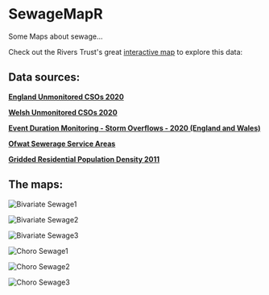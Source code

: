 # SewageMapR

Some Maps about sewage...

Check out the Rivers Trust's great [interactive map](https://experience.arcgis.com/experience/e834e261b53740eba2fe6736e37bbc7b) to explore this data:

## Data sources:

[**England Unmonitored CSOs 2020**](https://data.catchmentbasedapproach.org/datasets/theriverstrust::-england-unmonitored-csos-2020/about)

[**Welsh Unmonitored CSOs 2020**](https://data.catchmentbasedapproach.org/datasets/theriverstrust::welsh-unmonitored-csos-2020/about)

[**Event Duration Monitoring - Storm Overflows - 2020 (England and Wales)**](https://data.catchmentbasedapproach.org/datasets/theriverstrust::event-duration-monitoring-storm-overflows-2020-england-and-wales/about)

[**Ofwat Sewerage Service Areas**](https://commonslibrary.parliament.uk/constituency-information-water-companies/#datasources)

[**Gridded Residential Population Density 2011**](https://data.gov.uk/dataset/ca2daae8-8f36-4279-b15d-78b0463c61db/uk-gridded-population-2011-based-on-census-2011-and-land-cover-map-2015)

## The maps:

![Bivariate Sewage1](Bivariate_PopNormal.png)

![Bivariate Sewage2](Bivariate_AreaNormal.png)

![Bivariate Sewage3](Bivariate_Total.png)

![Choro Sewage1](Choropleth_PercentMon.png)

![Choro Sewage2](Choropleth_flow_duration_per_pop.png)

![Choro Sewage3](Choropleth_flow_duration_per_km2.png)
